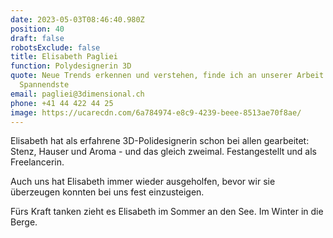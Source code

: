 ```yaml
---
date: 2023-05-03T08:46:40.980Z
position: 40
draft: false
robotsExclude: false
title: Elisabeth Pagliei
function: Polydesignerin 3D
quote: Neue Trends erkennen und verstehen, finde ich an unserer Arbeit mit das
  Spannendste
email: pagliei@3dimensional.ch
phone: +41 44 422 44 25
image: https://ucarecdn.com/6a784974-e8c9-4239-beee-8513ae70f8ae/
---
```

Elisabeth hat als erfahrene 3D-Polidesignerin schon bei allen gearbeitet: Stenz, Hauser und Aroma - und das gleich zweimal. Festangestellt und als Freelancerin. 

Auch uns hat Elisabeth immer wieder ausgeholfen, bevor wir sie überzeugen konnten bei uns fest einzusteigen.

Fürs Kraft tanken zieht es Elisabeth im Sommer an den See. Im Winter in die Berge.